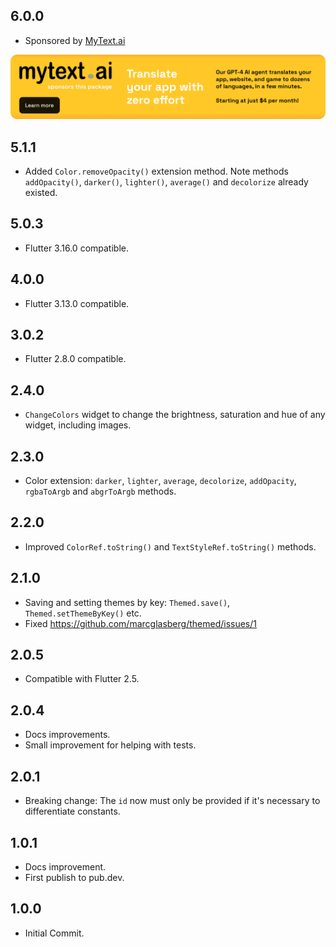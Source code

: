 ## 6.0.0

* Sponsored by [MyText.ai](https://mytext.ai)

[![](./example/SponsoredByMyTextAi.png)](https://mytext.ai)

## 5.1.1

* Added `Color.removeOpacity()` extension method.
  Note methods `addOpacity()`, `darker()`, `lighter()`, `average()` and `decolorize`
  already existed.

## 5.0.3

* Flutter 3.16.0 compatible.

## 4.0.0

* Flutter 3.13.0 compatible.

## 3.0.2

* Flutter 2.8.0 compatible.

## 2.4.0

* `ChangeColors` widget to change the brightness, saturation and hue of any widget,
  including
  images.

## 2.3.0

* Color extension: `darker`, `lighter`, `average`, `decolorize`, `addOpacity`,
  `rgbaToArgb`
  and `abgrToArgb` methods.

## 2.2.0

* Improved `ColorRef.toString()` and `TextStyleRef.toString()` methods.

## 2.1.0

* Saving and setting themes by key: `Themed.save()`, `Themed.setThemeByKey()` etc.
* Fixed https://github.com/marcglasberg/themed/issues/1

## 2.0.5

* Compatible with Flutter 2.5.

## 2.0.4

* Docs improvements.
* Small improvement for helping with tests.

## 2.0.1

* Breaking change: The `id` now must only be provided if it's necessary to differentiate
  constants.

## 1.0.1

* Docs improvement.
* First publish to pub.dev.

## 1.0.0

* Initial Commit.
